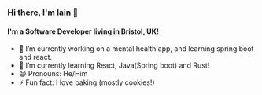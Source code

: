 ### Hi there, I'm Iain 👋

#### I'm a Software Developer living in Bristol, UK!

- 🔭 I’m currently working on a mental health app, and learning spring boot and react.
- 🌱 I’m currently learning React, Java(Spring boot) and Rust!
- 😄 Pronouns: He/Him
- ⚡ Fun fact: I love baking (mostly cookies!)
